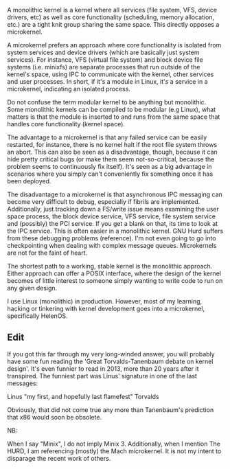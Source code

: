 A monolithic kernel is a kernel where all services (file system, VFS, device drivers, etc) as well as core functionality (scheduling, memory allocation, etc.) are a tight knit group sharing the same space. This directly opposes a microkernel.

A microkernel prefers an approach where core functionality is isolated from system services and device drivers (which are basically just system services). For instance, VFS (virtual file system) and block device file systems (i.e. minixfs) are separate processes that run outside of the kernel's space, using IPC to communicate with the kernel, other services and user processes. In short, if it's a module in Linux, it's a service in a microkernel, indicating an isolated process.

Do not confuse the term modular kernel to be anything but monolithic. Some monolithic kernels can be compiled to be modular (e.g Linux), what matters is that the module is inserted to and runs from the same space that handles core functionality (kernel space).

The advantage to a microkernel is that any failed service can be easily restarted, for instance, there is no kernel halt if the root file system throws an abort. This can also be seen as a disadvantage, though, because it can hide pretty critical bugs (or make them seem not-so-critical, because the problem seems to continuously fix itself). It's seen as a big advantage in scenarios where you simply can't conveniently fix something once it has been deployed.

The disadvantage to a microkernel is that asynchronous IPC messaging can become very difficult to debug, especially if fibrils are implemented. Additionally, just tracking down a FS/write issue means examining the user space process, the block device service, VFS service, file system service and (possibly) the PCI service. If you get a blank on that, its time to look at the IPC service. This is often easier in a monolithic kernel. GNU Hurd suffers from these debugging problems (reference). I'm not even going to go into checkpointing when dealing with complex message queues. Microkernels are not for the faint of heart.

The shortest path to a working, stable kernel is the monolithic approach. Either approach can offer a POSIX interface, where the design of the kernel becomes of little interest to someone simply wanting to write code to run on any given design.

I use Linux (monolithic) in production. However, most of my learning, hacking or tinkering with kernel development goes into a microkernel, specifically HelenOS.

## Edit

If you got this far through my very long-winded answer, you will probably have some fun reading the 'Great Torvalds-Tanenbaum debate on kernel design'. It's even funnier to read in 2013, more than 20 years after it transpired. The funniest part was Linus' signature in one of the last messages:

Linus "my first, and hopefully last flamefest" Torvalds

Obviously, that did not come true any more than Tanenbaum's prediction that x86 would soon be obsolete.

NB:

When I say "Minix", I do not imply Minix 3. Additionally, when I mention The HURD, I am referencing (mostly) the Mach microkernel. It is not my intent to disparage the recent work of others. 
